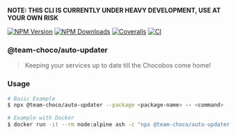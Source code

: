 **NOTE: THIS CLI IS CURRENTLY UNDER HEAVY DEVELOPMENT, USE AT YOUR OWN RISK**

[![NPM Version][npm-version-image]][npm-url]
[![NPM Downloads][npm-downloads-image]][npm-url]
[![Coveralls][coveralls-image]][coveralls-url]
[![CI][build-image]][build-url]

### @team-choco/auto-updater

> Keeping your services up to date till the Chocobos come home!

### Usage

```sh
# Basic Example
$ npx @team-choco/auto-updater --package <package-name> -- <command>

# Example with Docker
$ docker run -it --rm node:alpine ash -c "npx @team-choco/auto-updater --package <package-name> -- <command>"
```

[npm-version-image]: https://img.shields.io/npm/v/@team-choco/auto-updater.svg?style=flat
[npm-downloads-image]: https://img.shields.io/npm/dm/@team-choco/auto-updater.svg?style=flat
[npm-url]: https://npmjs.org/package/@team-choco/auto-updater

[coveralls-image]: https://coveralls.io/repos/github/team-choco/auto-updater/badge.svg?branch=master
[coveralls-url]: https://coveralls.io/github/team-choco/auto-updater?branch=master

[build-image]: https://github.com/team-choco/auto-updater/workflows/CI/badge.svg
[build-url]: https://github.com/team-choco/auto-updater/actions
